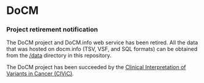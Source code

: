 DoCM
=====

### Project retirement notification

The DoCM project and DoCM.info web service has been retired. All the data that was hosted on docm.info (TSV, VSF, and SQL formats) can be obtained from the [/data](https://github.com/griffithlab/docm/tree/master/data) directory in this repository.

The DoCM project has been succeeded by the [Clinical Interpretation of Variants in Cancer (CIViC)](https://civicdb.org/).
